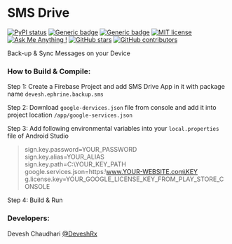# SMS Drive

[![PyPI status](https://img.shields.io/pypi/status/ansicolortags.svg)](https://play.google.com/store/apps/details?id=devesh.ephrine.backup.sms)
[![Generic badge](https://img.shields.io/badge/Beta_Version-0.0.1-yellow.svg)](https://play.google.com/store/apps/details?id=devesh.ephrine.backup.sms) [![Generic badge](https://img.shields.io/badge/Download-APK-green.svg)](https://github.com/ephrine/SMS-Drive/raw/master/APK/release/app-release.apk)  [![MIT license](https://img.shields.io/badge/License-MIT-blue.svg)](https://github.com/ephrine/SMS-Drive/blob/master/LICENSE) [![Ask Me Anything !](https://img.shields.io/badge/Ask%20me-anything-1abc9c.svg)](https://GitHub.com/deveshrx) [![GitHub stars](https://img.shields.io/github/stars/Naereen/StrapDown.js.svg?style=social&label=Star&maxAge=2592000)](https://github.com/ephrine/SMS-Drive/stargazers/) [![GitHub contributors](https://img.shields.io/github/contributors/Naereen/StrapDown.js.svg)](https://github.com/ephrine/SMS-Drive/graphs/contributors/)


Back-up &amp; Sync Messages on your Device

### How to Build & Compile:
Step 1: Create a Firebase Project and add SMS Drive App in it with package name <code>devesh.ephrine.backup.sms</code>

Step 2: Download <code>google-dervices.json</code> file from console and add it into project location <code>/app/google-services.json</code>

Step 3: Add following environmental variables into your <code>local.properties</code> file of Android Studio


>sign.key.password=YOUR_PASSWORD <br>
>sign.key.alias=YOUR_ALIAS <br>
>sign.key.path=C:\\YOUR_KEY_PATH <br>
>google.services.json=https:\\www.YOUR-WEBSITE.com\KEY <br>
>g.license.key=YOUR_GOOGLE_LICENSE_KEY_FROM_PLAY_STORE_CONSOLE <br>

Step 4: Build & Run


### Developers:
Devesh Chaudhari [@DeveshRx](https://GitHub.com/deveshrx)
